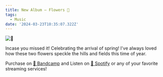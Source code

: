 ```yaml
---
title: New Album — Flowers 🌸
tags:
  - Music
date: '2024-03-23T10:35:07.322Z'
---
```


![🌼](http://res.cloudinary.com/cpadilla/image/upload/v1707148977/chrisdpadilla/albums/rgccmav9xrwqo45mcmvn.jpg)

Incase you missed it! Celebrating the arrival of spring! I've always loved how these two flowers speckle the hills and fields this time of year.

Purchase on [🤘 Bandcamp](https://letsgochris.bandcamp.com/album/flowers) and Listen on [🙉 Spotify](https://open.spotify.com/album/3MwpncS0CHiAp4Mm6wyeBW) or any of your favorite streaming services!

